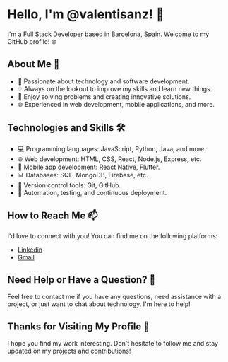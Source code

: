 # Hello, I'm @valentisanz! 👋

I'm a Full Stack Developer based in Barcelona, Spain. Welcome to my GitHub profile! 🌐

## About Me 💼

- 🚀 Passionate about technology and software development.
- 💡 Always on the lookout to improve my skills and learn new things.
- 🌟 Enjoy solving problems and creating innovative solutions.
- 🌐 Experienced in web development, mobile applications, and more.

## Technologies and Skills 🛠️

- 💻 Programming languages: JavaScript, Python, Java, and more.
- 🌐 Web development: HTML, CSS, React, Node.js, Express, etc.
- 📱 Mobile app development: React Native, Flutter.
- 📊 Databases: SQL, MongoDB, Firebase, etc.
- 🚀 Version control tools: Git, GitHub.
- 🔧 Automation, testing, and continuous deployment.

## How to Reach Me 📫

I'd love to connect with you! You can find me on the following platforms:

- [Linkedin](https://www.linkedin.com/in/valenti-sanz-b7b787178)
- [Gmail](valentisanz99@gmail.com)

## Need Help or Have a Question? 🤝

Feel free to contact me if you have any questions, need assistance with a project, or just want to chat about technology. I'm here to help!

## Thanks for Visiting My Profile 🙏

I hope you find my work interesting. Don't hesitate to follow me and stay updated on my projects and contributions!
